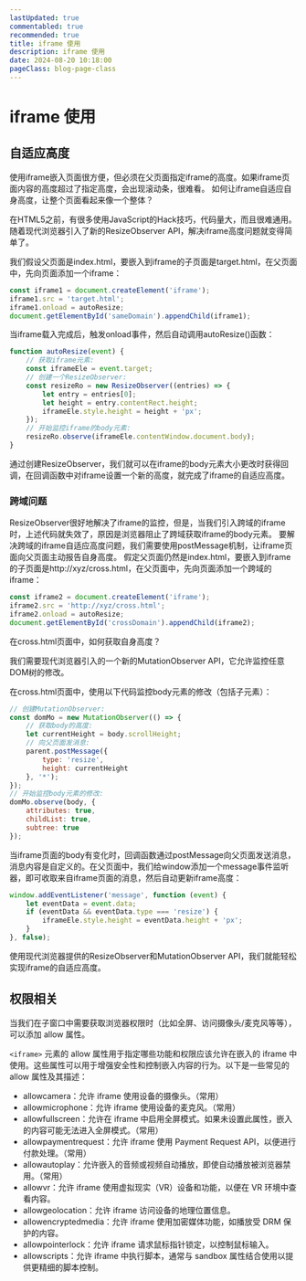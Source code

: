 ```yaml
---
lastUpdated: true
commentabled: true
recommended: true
title: iframe 使用
description: iframe 使用
date: 2024-08-20 10:18:00
pageClass: blog-page-class
---
```


# iframe 使用 #

<!--@include: ../../../src/templates/ShareLink.md-->

## 自适应高度 ##

使用iframe嵌入页面很方便，但必须在父页面指定iframe的高度。如果iframe页面内容的高度超过了指定高度，会出现滚动条，很难看。
如何让iframe自适应自身高度，让整个页面看起来像一个整体？

在HTML5之前，有很多使用JavaScript的Hack技巧，代码量大，而且很难通用。随着现代浏览器引入了新的ResizeObserver API，解决iframe高度问题就变得简单了。

我们假设父页面是index.html，要嵌入到iframe的子页面是target.html，在父页面中，先向页面添加一个iframe：

```js
const iframe1 = document.createElement('iframe');
iframe1.src = 'target.html';
iframe1.onload = autoResize;
document.getElementById('sameDomain').appendChild(iframe1);
```

当iframe载入完成后，触发onload事件，然后自动调用autoResize()函数：

```js
function autoResize(event) {
    // 获取iframe元素:
    const iframeEle = event.target;
    // 创建一个ResizeObserver:
    const resizeRo = new ResizeObserver((entries) => {
        let entry = entries[0];
        let height = entry.contentRect.height;
        iframeEle.style.height = height + 'px';
    });
    // 开始监控iframe的body元素:
    resizeRo.observe(iframeEle.contentWindow.document.body);
}
```

通过创建ResizeObserver，我们就可以在iframe的body元素大小更改时获得回调，在回调函数中对iframe设置一个新的高度，就完成了iframe的自适应高度。

### 跨域问题 ###

ResizeObserver很好地解决了iframe的监控，但是，当我们引入跨域的iframe时，上述代码就失效了，原因是浏览器阻止了跨域获取iframe的body元素。
要解决跨域的iframe自适应高度问题，我们需要使用postMessage机制，让iframe页面向父页面主动报告自身高度。
假定父页面仍然是index.html，要嵌入到iframe的子页面是http://xyz/cross.html，在父页面中，先向页面添加一个跨域的iframe：

```js
const iframe2 = document.createElement('iframe');
iframe2.src = 'http://xyz/cross.html';
iframe2.onload = autoResize;
document.getElementById('crossDomain').appendChild(iframe2);
```

在cross.html页面中，如何获取自身高度？

我们需要现代浏览器引入的一个新的MutationObserver API，它允许监控任意DOM树的修改。

在cross.html页面中，使用以下代码监控body元素的修改（包括子元素）：

```js
// 创建MutationObserver:
const domMo = new MutationObserver(() => {
    // 获取body的高度:
    let currentHeight = body.scrollHeight;
    // 向父页面发消息:
    parent.postMessage({
        type: 'resize',
        height: currentHeight
    }, '*');
});
// 开始监控body元素的修改:
domMo.observe(body, {
    attributes: true,
    childList: true,
    subtree: true
});
```

当iframe页面的body有变化时，回调函数通过postMessage向父页面发送消息，消息内容是自定义的。在父页面中，我们给window添加一个message事件监听器，即可收取来自iframe页面的消息，然后自动更新iframe高度：

```js
window.addEventListener('message', function (event) {
    let eventData = event.data;
    if (eventData && eventData.type === 'resize') {
        iframeEle.style.height = eventData.height + 'px';
    }
}, false);
```

使用现代浏览器提供的ResizeObserver和MutationObserver API，我们就能轻松实现iframe的自适应高度。

## 权限相关 ##

当我们在子窗口中需要获取浏览器权限时（比如全屏、访问摄像头/麦克风等等），可以添加 allow 属性。

`<iframe>` 元素的 allow 属性用于指定哪些功能和权限应该允许在嵌入的 iframe 中使用。这些属性可以用于增强安全性和控制嵌入内容的行为。以下是一些常见的 allow 属性及其描述：

- allowcamera：允许 iframe 使用设备的摄像头。（常用）
- allowmicrophone：允许 iframe 使用设备的麦克风。（常用）
- allowfullscreen：允许在 iframe 中启用全屏模式。如果未设置此属性，嵌入的内容可能无法进入全屏模式。（常用）
- allowpaymentrequest：允许 iframe 使用 Payment Request API，以便进行付款处理。（常用）
- allowautoplay：允许嵌入的音频或视频自动播放，即使自动播放被浏览器禁用。（常用）
- allowvr：允许 iframe 使用虚拟现实（VR）设备和功能，以便在 VR 环境中查看内容。
- allowgeolocation：允许 iframe 访问设备的地理位置信息。
- allowencryptedmedia：允许 iframe 使用加密媒体功能，如播放受 DRM 保护的内容。
- allowpointerlock：允许 iframe 请求鼠标指针锁定，以控制鼠标输入。
- allowscripts：允许 iframe 中执行脚本，通常与 sandbox 属性结合使用以提供更精细的脚本控制。

